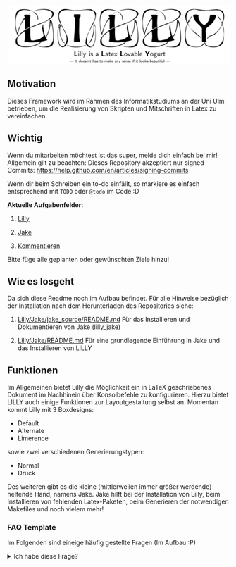 ![Titelschmild Witelbild](Header.png)

## Motivation 

Dieses Framework wird im Rahmen des Informatikstudiums an der Uni Ulm betrieben, um die Realisierung von Skripten und Mitschriften in Latex zu vereinfachen.


## Wichtig

Wenn du mitarbeiten möchtest ist das super, melde dich einfach bei mir! Allgemein gilt zu beachten:
Dieses Repository akzeptiert nur signed Commits: https://help.github.com/en/articles/signing-commits

Wenn dir beim Schreiben ein to-do einfällt, so markiere es einfach entsprechend mit `TODO` oder `@todo` im Code :D

**Aktuelle Aufgabenfelder:**

1. [Lilly](https://github.com/EagleoutIce/LILLY/projects/3?fullscreen=true)

2. [Jake](https://github.com/EagleoutIce/LILLY/projects/2?fullscreen=true)

3. [Kommentieren](https://github.com/EagleoutIce/LILLY/projects/1?fullscreen=true)

Bitte füge alle geplanten oder gewünschten Ziele hinzu!

## Wie es losgeht
Da sich diese Readme noch im Aufbau befindet. Für alle Hinweise bezüglich der Installation nach dem Herunterladen des Repositories siehe:

1. [Lilly/Jake/jake_source/README.md](Lilly/Jake/jake_source/README.md)
   Für das Installieren und Dokumentieren von Jake (lilly_jake)

2. [Lilly/Jake/README.md](Lilly/Jake/README.md)
   Für eine grundlegende Einführung in Jake und das Installieren von LILLY

## Funktionen 

Im Allgemeinen bietet Lilly die Möglichkeit ein in LaTeX geschriebenes Dokument im Nachhinein über Konsolbefehle zu konfigurieren. Hierzu bietet LILLY auch einige Funktionen zur Layoutgestaltung selbst an.
Momentan kommt Lilly mit 3 Boxdesigns: 

- Default 
- Alternate 
- Limerence 

sowie zwei verschiedenen Generierungstypen:

- Normal
- Druck

Des weiteren gibt es die kleine (mittlerweilen immer größer werdende) helfende Hand, namens Jake. 
Jake hilft bei der Installation von Lilly, beim Installieren von fehlenden Latex-Paketen, beim Generieren der notwendigen Makefiles und noch vielem mehr!

### FAQ Template

Im Folgenden sind eineige häufig gestellte Fragen (Im Aufbau :P)

<details>
  <summary>Ich habe diese Frage?</summary>
  <p>> Hier habe ich diese **sehr** lange Antwort! </p>
</details>
